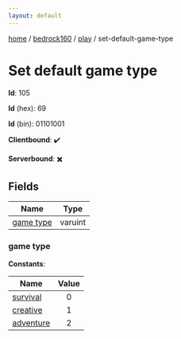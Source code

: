 ```yaml
---
layout: default
---
```


[home](/)  /  [bedrock160](/protocol/bedrock160)  /  [play](/protocol/bedrock160/play)  /  set-default-game-type

# Set default game type

**Id**: 105

**Id** (hex): 69

**Id** (bin): 01101001

**Clientbound**: ✔️

**Serverbound**: ✖️

## Fields

Name | Type
---|---
[game type](#game-type) | varuint

### game type

**Constants**:

Name | Value
---|:---:
[survival](game-type_survival) | 0
[creative](game-type_creative) | 1
[adventure](game-type_adventure) | 2

